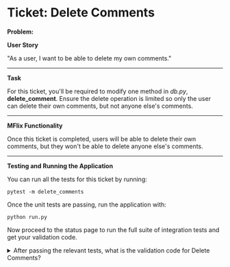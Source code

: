 Ticket: Delete Comments
=======================

**Problem:**

**User Story**

"As a user, I want to be able to delete my own comments."

---

**Task**

For this ticket, you'll be required to modify one method in _db.py_, **delete_comment**. Ensure the delete operation is limited so only the user can delete their own comments, but not anyone else's comments.

---

**MFlix Functionality**

Once this ticket is completed, users will be able to delete their own comments, but they won't be able to delete anyone else's comments.

---

**Testing and Running the Application**

You can run all the tests for this ticket by running:

```
pytest -m delete_comments
```

Once the unit tests are passing, run the application with:

```
python run.py
```

Now proceed to the status page to run the full suite of integration tests and get your validation code.

<details> 
  <summary>After passing the relevant tests, what is the validation code for Delete Comments?</summary>
   Answer: 5ac25c280a80ed6e67e1cecb
</details>